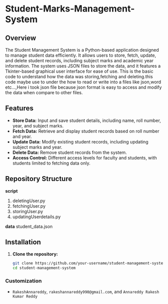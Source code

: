 # Student-Marks-Management-System

## Overview
The Student Management System is a Python-based application designed to manage student data efficiently. It allows users to store, fetch, update, and delete student records, including subject marks and academic year information. The system uses JSON files to store the data, and it features a Tkinter-based graphical user interface for ease of use.
This is the basic code to understand how the data was storing,fetching and deleting.this code maybe use to under the how to read or write into a files like json,word etc...,Here i took json file because json format is easy to access and modify the data when compare to other files.

## Features
- **Store Data:** Input and save student details, including name, roll number, year, and subject marks.
- **Fetch Data:** Retrieve and display student records based on roll number and year.
- **Update Data:** Modify existing student records, including updating subject marks and year.
- **Delete Data:** Remove student records from the system.
- **Access Control:** Different access levels for faculty and students, with students limited to fetching data only.

## Repository Structure
**script**
  1. deletingUser.py 
  2. fetchingUser.py
  3. storingUser.py
  4. updatingUserdetails.py

**data**
    student_data.json

## Installation
1. **Clone the repository:**
   ```bash
   git clone https://github.com/your-username/student-management-system.git
   cd student-management-system


### Customization
- `RakeshAnnareddy`, `rakeshannareddy990@gmail.com`, and `Annareddy Rakesh Kumar Reddy` 
  
